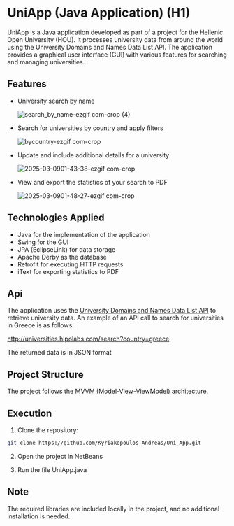 # UniApp (Java Application) (H1)
UniApp is a Java application developed as part of a project for the Hellenic Open University (HOU). It processes university data from around the world using the University Domains and Names Data List API. The application provides a graphical user interface (GUI) with various features for searching and managing universities.

## Features 
- University search by name
  
  ![search_by_name-ezgif com-crop (4)](https://github.com/user-attachments/assets/efe3f502-8482-42ef-8e86-7e1e91fe04d6)

- Search for universities by country and apply filters

  ![bycountry-ezgif com-crop](https://github.com/user-attachments/assets/e97d03c8-1c0a-4e03-a2f0-0a51b0a3296b)

- Update and include additional details for a university

  ![2025-03-0901-43-38-ezgif com-crop](https://github.com/user-attachments/assets/5daaf09e-34c6-436f-acc0-78d4a0006441)

- View and export the statistics of your search to PDF

  ![2025-03-0901-48-27-ezgif com-crop](https://github.com/user-attachments/assets/d7a0fb60-14cd-4eae-b70f-3994112951e2)

## Technologies Applied

- Java for the implementation of the application
- Swing for the GUI
- JPA (EclipseLink) for data storage
- Apache Derby as the database
- Retrofit for executing HTTP requests
- iText for exporting statistics to PDF

## Api

The application uses the [University Domains and Names Data List API](https://github.com/Hipo/university-domains-list-api) to retrieve university data. An example of an API call to search for universities in Greece is as follows:

http://universities.hipolabs.com/search?country=greece

The returned data is in JSON format

## Project Structure

The project follows the MVVM (Model-View-ViewModel) architecture.

## Execution

1. Clone the repository:
   
```bash
git clone https://github.com/Kyriakopoulos-Andreas/Uni_App.git
```
2. Open the project in NetBeans
   
3. Run the file UniApp.java

## Note

The required libraries are included locally in the project, and no additional installation is needed.


